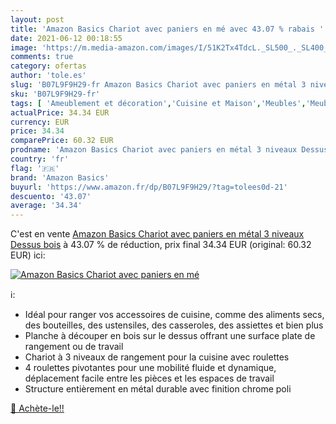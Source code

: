 ```yaml
---
layout: post
title: 'Amazon Basics Chariot avec paniers en mé avec 43.07 % rabais '
date: 2021-06-12 00:18:55
image: 'https://m.media-amazon.com/images/I/51K2Tx4TdcL._SL500_._SL400_.jpg'
comments: true
category: ofertas
author: 'tole.es'
slug: 'B07L9F9H29-fr Amazon Basics Chariot avec paniers en métal 3 niveaux...'
sku: 'B07L9F9H29-fr'
tags: [ 'Ameublement et décoration','Cuisine et Maison','Meubles','Meubles de cuisine','Tables roulantes','amazon basics', ]
actualPrice: 34.34 EUR
currency: EUR
price: 34.34
comparePrice: 60.32 EUR
prodname: 'Amazon Basics Chariot avec paniers en métal 3 niveaux Dessus bois'
country: 'fr'
flag: '🇫🇷'
brand: 'Amazon Basics'
buyurl: 'https://www.amazon.fr/dp/B07L9F9H29/?tag=tolees0d-21'
descuento: '43.07'
average: '34.34'
---
```


C'est en vente [Amazon Basics Chariot avec paniers en métal 3 niveaux Dessus bois](https://www.amazon.fr/dp/B07L9F9H29/?tag=tolees0d-21)  à  43.07 % de réduction, prix final  34.34 EUR (original: 60.32 EUR) ici:

[![Amazon Basics Chariot avec paniers en mé](https://m.media-amazon.com/images/I/51K2Tx4TdcL._SL500_._SL400_.jpg)](https://www.amazon.fr/dp/B07L9F9H29/?tag=tolees0d-21)

ℹ️:

- Idéal pour ranger vos accessoires de cuisine, comme des aliments secs, des bouteilles, des ustensiles, des casseroles, des assiettes et bien plus
- Planche à découper en bois sur le dessus offrant une surface plate de rangement ou de travail
- Chariot à 3 niveaux de rangement pour la cuisine avec roulettes
- 4 roulettes pivotantes pour une mobilité fluide et dynamique, déplacement facile entre les pièces et les espaces de travail
- Structure entièrement en métal durable avec finition chrome poli

[🛒 Achète-le!!](https://www.amazon.fr/dp/B07L9F9H29/?tag=tolees0d-21)
